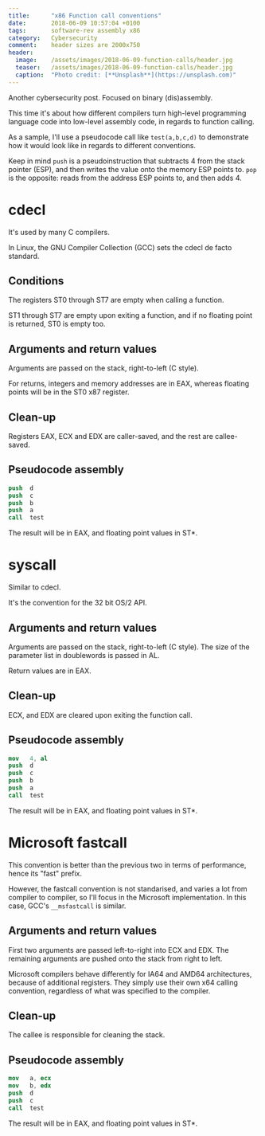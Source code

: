 ```yaml
---
title:      "x86 Function call conventions"
date:       2018-06-09 10:57:04 +0100
tags:       software-rev assembly x86
category:   Cybersecurity
comment:    header sizes are 2000x750
header:
  image:	/assets/images/2018-06-09-function-calls/header.jpg
  teaser:	/assets/images/2018-06-09-function-calls/header.jpg
  caption:	"Photo credit: [**Unsplash**](https://unsplash.com)"
---
```


Another cybersecurity post. Focused on binary (dis)assembly.

This time it's about how different compilers turn high-level programming language code into low-level assembly code, in regards to function calling.

As a sample, I'll use a pseudocode call like `test(a,b,c,d)` to demonstrate how it would look like in regards to different conventions.

Keep in mind `push` is a pseudoinstruction that subtracts 4 from the stack pointer (ESP), and then writes the value onto the memory ESP points to. `pop` is the opposite: reads from the address ESP points to, and then adds 4.

# cdecl

It's used by many C compilers.

In Linux, the GNU Compiler Collection (GCC) sets the cdecl de facto standard.

## Conditions

The registers ST0 through ST7 are empty when calling a function.

ST1 through ST7 are empty upon exiting a function, and if no floating point is returned, ST0 is empty too.

## Arguments and return values

Arguments are passed on the stack, right-to-left (C style).

For returns, integers and memory addresses are in EAX, whereas floating points will be in the ST0 x87 register.

## Clean-up

Registers EAX, ECX and EDX are caller-saved, and the rest are callee-saved.

## Pseudocode assembly

```nasm
push  d
push  c
push  b
push  a
call  test
```

The result will be in EAX, and floating point values in ST*.

# syscall

Similar to cdecl.

It's the convention for the 32 bit OS/2 API.

## Arguments and return values

Arguments are passed on the stack, right-to-left (C style). The size of the parameter list in doublewords is passed in AL.

Return values are in EAX.

## Clean-up

ECX, and EDX are cleared upon exiting the function call.

## Pseudocode assembly

```nasm
mov   4, al
push  d
push  c
push  b
push  a
call  test
```

The result will be in EAX, and floating point values in ST*.

# Microsoft fastcall

This convention is better than the previous two in terms of performance, hence its "fast" prefix.

However, the fastcall convention is not standarised, and varies a lot from compiler to compiler, so I'll focus in the Microsoft implementation. In this case, GCC's `__msfastcall` is similar.

## Arguments and return values

First two arguments are passed left-to-right into ECX and EDX. The remaining arguments are pushed onto the stack from right to left.

Microsoft compilers behave differently for IA64 and AMD64 architectures, because of additional registers. They simply use their own x64 calling convention, regardless of what was specified to the compiler.

## Clean-up

The callee is responsible for cleaning the stack.

## Pseudocode assembly

```nasm
mov   a, ecx
mov   b, edx
push  d
push  c
call  test
```

The result will be in EAX, and floating point values in ST*.
